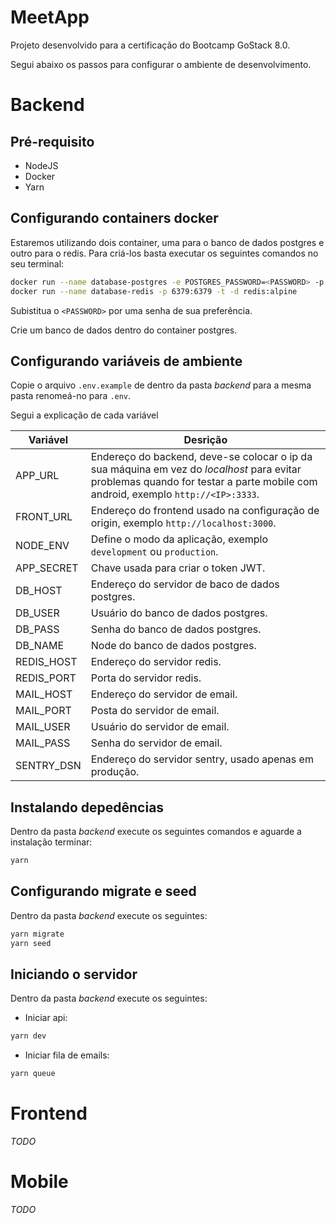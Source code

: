 # MeetApp

Projeto desenvolvido para a certificação do Bootcamp GoStack 8.0.

Segui abaixo os passos para configurar o ambiente de desenvolvimento.

# Backend

## Pré-requisito

-   NodeJS
-   Docker
-   Yarn

## Configurando containers docker

Estaremos utilizando dois container, uma para o banco de dados postgres e outro para o redis. Para criá-los basta executar os seguintes comandos no seu terminal:

```bash
docker run --name database-postgres -e POSTGRES_PASSWORD=<PASSWORD> -p 5432:5432 -d postgres
docker run --name database-redis -p 6379:6379 -t -d redis:alpine
```

Subistitua o `<PASSWORD>` por uma senha de sua preferência.

Crie um banco de dados dentro do container postgres.

## Configurando variáveis de ambiente

Copie o arquivo `.env.example` de dentro da pasta _backend_ para a mesma pasta renomeá-no para `.env`.

Segui a explicação de cada variável

| Variável   | Desrição                                                                                                                                                                       |
| ---------- | ------------------------------------------------------------------------------------------------------------------------------------------------------------------------------ |
| APP_URL    | Endereço do backend, deve-se colocar o ip da sua máquina em vez do _localhost_ para evitar problemas quando for testar a parte mobile com android, exemplo `http://<IP>:3333`. |
| FRONT_URL  | Endereço do frontend usado na configuração de origin, exemplo `http://localhost:3000`.                                                                                         |
| NODE_ENV   | Define o modo da aplicação, exemplo `development` ou `production`.                                                                                                             |
| APP_SECRET | Chave usada para criar o token JWT.                                                                                                                                            |
| DB_HOST    | Endereço do servidor de baco de dados postgres.                                                                                                                                |
| DB_USER    | Usuário do banco de dados postgres.                                                                                                                                            |
| DB_PASS    | Senha do banco de dados postgres.                                                                                                                                              |
| DB_NAME    | Node do banco de dados postgres.                                                                                                                                               |
| REDIS_HOST | Endereço do servidor redis.                                                                                                                                                    |
| REDIS_PORT | Porta do servidor redis.                                                                                                                                                       |
| MAIL_HOST  | Endereço do servidor de email.                                                                                                                                                 |
| MAIL_PORT  | Posta do servidor de email.                                                                                                                                                    |
| MAIL_USER  | Usuário do servidor de email.                                                                                                                                                  |
| MAIL_PASS  | Senha do servidor de email.                                                                                                                                                    |
| SENTRY_DSN | Endereço do servidor sentry, usado apenas em produção.                                                                                                                         |

## Instalando depedências

Dentro da pasta _backend_ execute os seguintes comandos e aguarde a instalação terminar:

```bash
yarn
```

## Configurando migrate e seed

Dentro da pasta _backend_ execute os seguintes:

```bash
yarn migrate
yarn seed
```

## Iniciando o servidor

Dentro da pasta _backend_ execute os seguintes:

-   Iniciar api:

```bash
yarn dev
```

-   Iniciar fila de emails:

```bash
yarn queue
```

# Frontend

_TODO_

# Mobile

_TODO_
